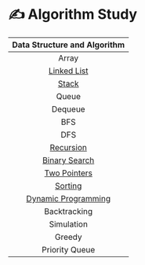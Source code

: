 # ✍️ Algorithm Study

|                                    Data Structure and Algorithm                                     |
| :-------------------------------------------------------------------------------------------------: |
|                                                Array                                                |
|         [Linked List](https://github.com/eunnbi/algorithm/blob/main/linked%20list/STUDY.md)         |
|                [Stack](https://github.com/eunnbi/algorithm/blob/main/stack/STUDY.md)                |
|                                                Queue                                                |
|                                               Dequeue                                               |
|                                                 BFS                                                 |
|                                                 DFS                                                 |
|            [Recursion](https://github.com/eunnbi/algorithm/blob/main/recursion/STUDY.md)            |
|       [Binary Search](https://github.com/eunnbi/algorithm/blob/main/binary%20search/STUDY.md)       |
|            [Two Pointers](https://github.com/eunnbi/algorithm/tree/main/two%20pointers)             |
|              [Sorting](https://github.com/eunnbi/algorithm/blob/main/sorting/STUDY.md)              |
| [Dynamic Programming](https://github.com/eunnbi/algorithm/blob/main/dynamic%20programming/STUDY.md) |
|                                            Backtracking                                             |
|                                             Simulation                                              |
|                                               Greedy                                                |
|                                           Priority Queue                                            |
